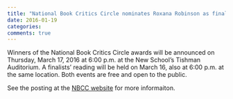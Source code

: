 ```yaml
---
title: "National Book Critics Circle nominates Roxana Robinson as finalist for the Nona Balakian Citation for Excellence in Reviewing"
date: 2016-01-19
categories:
comments: true
---
```

Winners of the National Book Critics Circle awards will be announced on Thursday, March 17, 2016 at 6:00 p.m. at the New School’s Tishman Auditorium. A finalists’ reading will be held on March 16, also at 6:00 p.m. at the same location. Both events are free and open to the public.

See the posting at the [NBCC website](http://bookcritics.org/blog/archive/nbcc-awards-finalists-balakian-sandrof-john-leonard-award-winners) for more informaiton.